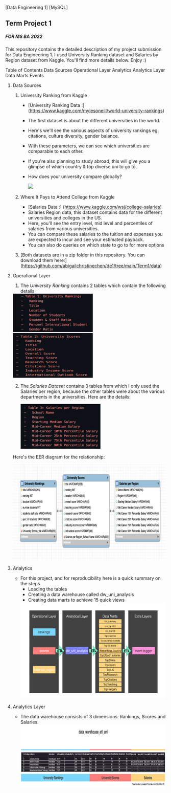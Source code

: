 [Data Engineering 1] [MySQL]
**<h2>Term Project 1</h2>**
*<h5>FOR MS BA 2022</h5>*


This repository contains the detailed description of my project submission for Data Engineering 1. I used University Ranking dataset and Salaries by Region dataset from Kaggle.  You'll find more details below. Enjoy :)


Table of Contents
Data Sources
Operational Layer
Analytics
Analytics Layer
Data Marts
Events


1. Data Sources
    1.  University Ranking from Kaggle 
        - [University Ranking Data :] (https://www.kaggle.com/mylesoneill/world-university-rankings) 
        - The first dataset is about the different universities in the world. 
        - Here's we'll see the various aspects of university rankings eg. citations, culture diversity, gender balance.
        - With these parameters, we can see which universities are comparable to each other. 
        - If you're also planning to study abroad, this will give you a glimpse of which country & top diverse uni to go to. 
        - How does your university compare globally?

            <img src="https://media.giphy.com/media/qLHzYjlA2FW8g/giphy.gif" />
  
    2.  Where It Pays to Attend College from Kaggle 
        - [Salaries Data :] (https://www.kaggle.com/wsj/college-salaries) 
        - Salaries Region data, this dataset contains data for the different universities and colleges in the US.
        - Here, you'll see the entry level, mid level and percentiles of salaries from various universities.
        - You can compare these salaries to the tuition and expenses you are expected to incur and see your estimated payback.
        - You can also do queries on which state to go to for more options
        
    3.  [Both datasets are in a zip folder in this repository. You can download them here:]    (https://github.com/abigailchristinechen/de1/tree/main/Term1/data)
        

2.  Operational Layer 
    
    1.  The *University Ranking* contains 2 tables which contain the following details

       <img src= "https://github.com/abigailchristinechen/de1/blob/main/Term1/Table%201.png" width="250" height="120"/>
       
       <img src= "https://github.com/abigailchristinechen/de1/blob/main/Term1/Table%202.png" width="250" height="140"/>
        
        
     2. The *Salaries Dataset* contains 3 tables from which I only used the Salaries per region, because the other tables were about the various departments in the universities. Here are the details:
    
        <img src= "https://github.com/abigailchristinechen/de1/blob/main/Term1/Table%203.png" width="250" height="140"/>
       
    Here's the EER diagram for the relationship: 
    
       <img src= "https://github.com/abigailchristinechen/de1/blob/main/Term1/EER%20Diagram.png" width="700" height="300"/>

3.  Analytics
     - For this project, and for reproducibility here is a quick summary on the steps
        - Loading the tables
        - Creating a data warehouse called dw_uni_analysis
        - Creating data marts to achieve 15 quick views
       <img src= "https://github.com/abigailchristinechen/de1/blob/main/Term1/Analytics%20Plan.png" width="600" height="300"/>

4. Analytics Layer
     - The data warehouse consists of 3 dimensions: Rankings, Scores and Salaries. 
       <img src= "https://github.com/abigailchristinechen/de1/blob/main/Term1/data_warehouse_etl_uni.png" width="1000" height="200"/>
